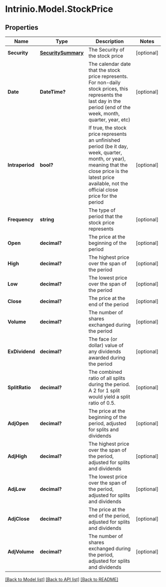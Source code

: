 # Intrinio.Model.StockPrice
## Properties

Name | Type | Description | Notes
------------ | ------------- | ------------- | -------------
**Security** | [**SecuritySummary**](SecuritySummary.md) | The Security of the stock price | [optional] 
**Date** | **DateTime?** | The calendar date that the stock price represents. For non-daily stock prices, this represents the last day in the period (end of the week, month, quarter, year, etc) | [optional] 
**Intraperiod** | **bool?** | If true, the stock price represents an unfinished period (be it day, week, quarter, month, or year), meaning that the close price is the latest price available, not the official close price for the period | [optional] 
**Frequency** | **string** | The type of period that the stock price represents | [optional] 
**Open** | **decimal?** | The price at the beginning of the period | [optional] 
**High** | **decimal?** | The highest price over the span of the period | [optional] 
**Low** | **decimal?** | The lowest price over the span of the period | [optional] 
**Close** | **decimal?** | The price at the end of the period | [optional] 
**Volume** | **decimal?** | The number of shares exchanged during the period | [optional] 
**ExDividend** | **decimal?** | The face (or dollar) value of any dividends awarded during the period | [optional] 
**SplitRatio** | **decimal?** | The combined ratio of all splits during the period. A 2 for 1 split would yield a split ratio of 0.5. | [optional] 
**AdjOpen** | **decimal?** | The price at the beginning of the period, adjusted for splits and dividends | [optional] 
**AdjHigh** | **decimal?** | The highest price over the span of the period, adjusted for splits and dividends | [optional] 
**AdjLow** | **decimal?** | The lowest price over the span of the period, adjusted for splits and dividends | [optional] 
**AdjClose** | **decimal?** | The price at the end of the period, adjusted for splits and dividends | [optional] 
**AdjVolume** | **decimal?** | The number of shares exchanged during the period, adjusted for splits and dividends | [optional] 

[[Back to Model list]](../README.md#documentation-for-models) [[Back to API list]](../README.md#documentation-for-api-endpoints) [[Back to README]](../README.md)

